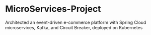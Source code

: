 # MicroServices-Project
Architected an event-driven e-commerce platform with Spring Cloud microservices, Kafka, and Circuit Breaker, deployed on Kubernetes

